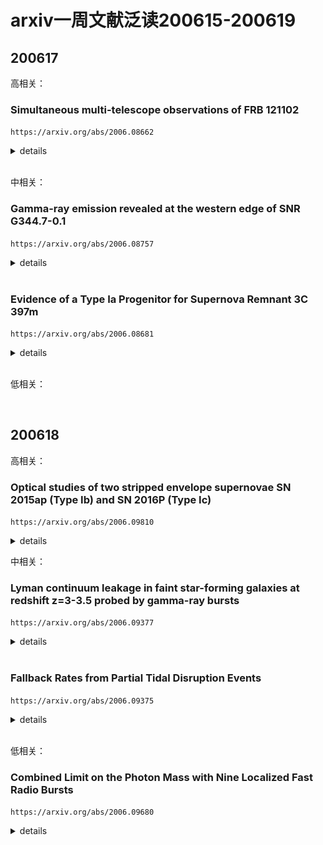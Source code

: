 # arxiv一周文献泛读200615-200619

## 200617

高相关：

### Simultaneous multi-telescope observations of FRB 121102

`https://arxiv.org/abs/2006.08662`

<details>
<summary>details</summary>

Authors: M. Caleb, B. W. Stappers, T. D. Abbott et al.
Comments: Accepted for publication in MNRAS

We present 11 detections of FRB 121102 in ~3 hours of observations during its 'active' period on the 10th of September 2019. The detections were made using the newly deployed MeerTRAP system and single pulse detection pipeline at the MeerKAT radio telescope in South Africa. Fortuitously, the Nancay radio telescope observations on this day overlapped with the last hour of MeerKAT observations and resulted in 4 simultaneous detections. The observations with MeerKAT's wide band receiver, which extends down to relatively low frequencies (900-1670 MHz usable L-band range), have allowed us to get a detailed look at the complex frequency structure, intensity variations and frequency-dependent sub-pulse drifting. The drift rates we measure for the full-band and sub-banded data are consistent with those published between 600-6500 MHz with a slope of -0.147 +/- 0.014 ms^-1. Two of the detected bursts exhibit fainter 'precursors' separated from the brighter main pulse by ~28 ms and ~34 ms. A follow-up multi-telescope campaign on the 6th and 8th October 2019 to better understand these frequency drifts and structures over a wide and continuous band was undertaken. No detections resulted, indicating that the source was 'inactive' over a broad frequency range during this time.

- 这篇文章介绍了在2019年9月10日对处于活跃状态的FRB 121102（z~0.2）进行的约3小时的11次探测。这些探测使用的是在南非的MeerKAT望远镜新部署的MeerTRAP系统和单脉冲探测管线(single pulse detection pipeline)。
- 巧合的是，Nancay望远镜在这天也对该目标进行了观测，且其观测与MeerKAT最后一小时的观测重叠，这就有了4个同时被探测的爆发（08,09,10,11）。
- 利用MeerKAT的可延伸到较低频段（900-1670 MHz的可用L波段范围）的宽频接收器，我们得以详细了解复杂的频率结构（比如？），强度变化以及与频率相关的子脉冲漂移（sub-pulse drift，大概是一些次级脉冲结构随时间会在频谱上移动，即频率发生变化）。

![radioband](./2006.08662_radio.png)
![fig1](./2006.08662_fig1.png)
![fig3](./2006.08662_fig3.png)

- 本文测量（ACF方法，Auto-Correction Function）的全频段（full-band）以及子频段（sub-banded）数据的漂移率填补了600-1400MHz的漂移率空白，且与在600-6500MHz之间发布的斜率为$-0.147 \pm 0.014 ms^{-1}$的漂移率分布相一致。

![fig4](./2006.08662_fig4.png)

- 有两次探测到的爆发显示出较弱的前兆，分别在更亮的主脉冲前28ms和34ms。
- 19年10月6号和8号进行了后续的多望远镜观测以期更好的了解宽连续频带上的这些频率漂移和结构，但没有探测到目标，表示在此期间，源在较宽的频率范围内处于非活动状态。

</details>

<br />

中相关：

### Gamma-ray emission revealed at the western edge of SNR G344.7-0.1

`https://arxiv.org/abs/2006.08757`

<details>
<summary>details</summary>

Authors: J. Eagle, S. Marchesi, M. Ajello, D. Castro, A. Vendrasco
Comments: 9 pages, 6 figures

We report on the investigation of a very high energy (VHE), Galactic gamma-ray source recently discovered at >50GeV using the Large Area Telescope (LAT) on board the Fermi Gamma-Ray Space Telescope. This object, 2FHL J1703.4-4145, displays a very hard >50GeV spectrum with a photon index ~1.2 in the 2FHL catalog and, as such, is one of the most extreme sources in the 2FHL sub-sample of Galactic objects. A detailed analysis of the available multi-wavelength data shows that this source is located on the western edge of the supernova remnant (SNR) G344.7--0.1, along with extended TeV source, HESS J1702-420. The observations and the spectral energy distribution modeling support a scenario where this gamma-ray source is the byproduct of the interaction between the SNR shock and the dense surrounding medium, with escaping cosmic rays (CRs) diffusing into the dense environment and interacting with a large local cloud, generating the observed TeV emission. If confirmed, an interaction between the SNR CRs and a nearby cloud would make 2FHL J1703.4-4145 another promising candidate for efficient particle acceleration of the 2FHL Galactic sample, following the first candidate from our previous investigation of a likely shock-cloud interaction occurring on the West edge of the Vela SNR.

- 这篇文章研究了最近用Fermi/LAT在50GeV以上能段探测到的系内伽玛射线源2FHL J1703.4-4145的情况。
- 该源展现了非常硬的光谱，光子指数约为1.2，是2FHL中系内源部分最极端的源之一。
- 对现有的多波段数据的详细分析显示，这个伽玛射线源位于SNR G344.7--0.1的西侧边缘，其附近还有一个TeV扩展源(extended TeV source)HESS J1702-420。
- 观测以及对光谱能量分布进行拟合的模型显示这个伽玛射线源是SNR激波与周围的致密介质相互作用的副产物，且从SNR逃逸的被激波加速的宇宙射线(escaping cosmic rays)被分散到致密环境介质中，与附近大尺度的分子云(large local cloud)发生作用并产生观测到的TeV辐射。
- 如果这一情景被证实，则SNR CRs和附近的分子云相互作用的机制就可以使2FHL J1703.4-4145成为2FHL系内样本中另一个有希望的高效粒子加速的候选体。

![fig2](./2006.08757_fig2.png)

</details>

<br />

### Evidence of a Type Ia Progenitor for Supernova Remnant 3C 397m

`https://arxiv.org/abs/2006.08681`

<details>
<summary>details</summary>

Authors: Héctor Martínez-Rodríguez, Laura A. Lopez, Katie Auchettl et al.
Comments: 9 pages, 4 figures, submitted to MNRAS

The explosive origin of the young supernova remnant (SNR) 3C 397 (G41.1-0.3) is debated. Its elongated morphology and proximity to a molecular cloud are suggestive of a core-collapse (CC) SN origin, yet recent X-ray studies of heavy metals show chemical yields and line centroid energies consistent with a Type Ia SN. In this paper, we analyze the full X-ray spectrum from 0.7-10 keV of 3C 397 observed with Suzaku and compare the line centroid energies, fluxes, and elemental abundances of intermediate-mass and heavy metals (Mg to Ni) to Type Ia and CC hydrodynamical model predictions. Based on the results, we conclude that 3C 397 likely arises from an energetic Type Ia explosion in a high-density ambient medium, and we show that the progenitor was a near Chandrasekhar mass white dwarf.

- 这篇文章讨论了年轻的超新星遗迹 SNR 3C 397的爆炸起源。
- 这个SNR的拉长的形态和接近分子云的位置似乎显示它的起源是核塌缩型超新星，但最近对重金属的X射线研究显示其化学产生情况(chemical yields)和线心能量(line centroid energy)与Ia型超新星一致。
- 本文分析了用Suzaku观测到的0.7-10keV的全X射线光谱，并将中等质量和重金属(Mg 到 Ni)的线心能量、流量和元素丰度（前两者使用唯象模型测量，后者用多个NEI成分拟合测量）与分别在CC模型和Ia型模型下的流体力学预测值进行比较。
- 根据结果，文章认为这个超新星遗迹更可能是由高密度环境介质中的高能Ia型爆发产生的，且其前身是一个接近Chandrasekhar质量的白矮星(通过计算元素质量比$M_{Si} / M_{Fe} = 0.09 \sim m=1.06-1.15 M_\odot$)。

![fig1+tab1](./2006.08681_fig1+tab1.png)
![tab3](./2006.08681_tab3.png)

</details>

<br />

低相关：

<br />

## 200618

高相关：

### Optical studies of two stripped envelope supernovae SN 2015ap (Type Ib) and SN 2016P (Type Ic)

`https://arxiv.org/abs/2006.09810`

<details>
<summary>details</summary>

Authors: Anjasha Gangopadhyay, Kuntal Misra, D. K. Sahu et al.
Comments: 22 pages, 21 Figures, Accepted for publication in MNRAS

We present the photometric and spectroscopic studies of a Type Ib SN 2015ap and a Type Ic SN 2016P. SN 2015ap is one of the bright ($M_V$ = −18.04 mag) Type Ib while SN 2016P lies at an average value among the Type Ic SNe ($M_V$ = −17.53 mag). Bolometric light curve modelling of SNe 2015ap and 2016P indicates that both the SNe are powered by $Ni^{56}$ + magnetar model with  $Ni^{56}$ masses of 0.01 $M_⊙$ and 0.002 $M_⊙$, ejecta masses of 3.75 $M_⊙$ and 4.66 $M_⊙$, spin period $P_0$ of 25.8 ms and 36.5 ms and magnetic field $B_p$ of $28.39 × 10^{14}$ Gauss and $35.3 × 10^{14}$ Gauss respectively. The early spectra of SN 2015ap shows prominent lines of He with a "W" feature due to Fe complexes while other lines of Mg II, Na I and Si II are present in both SNe 2015ap and 2016P. Nebular phase [O I] profile indicates an asymmetric profile in SN 2015ap. The [O I]/[Ca II] ratio and nebular spectral modelling of SN 2015ap hints towards a progenitor mass between 12 − 20 $M_⊙$.

- 本文对Ib型超新星SN 2015ap和Ic型超新星SN 2016P进行了测光和测谱研究。
- SN 2015ap是一个较亮的Ib型（$M_V$ = −18.04 mag），而SN 2016P则是一个亮度处平均水平的Ic型超新星（$M_V$ = −17.53 mag）。
- 对二者的bolometric（用至少三个波段的数据进行黑体谱拟合）光变曲线的模型拟合显示两个超新星都是由 $Ni^{56}$ + 磁星模型驱动的，$Ni^{56}$质量分别为 0.01 $M_⊙$ 和 0.002 $M_⊙$，喷射物质量分别为 3.75 $M_⊙$ 和 4.66 $M_⊙$，自旋周期分别为25.8 ms 和 36.5 ms，磁场强度分别为$28.39 × 10^{14}$ Gauss 和 $35.3 × 10^{14}$ Gauss。

![fig9](./2006.09810_fig9.png)

- SN 2015ap的早期光谱显示出显著的He线以及一个由Fe complexes造成的“W”型特征（4000埃左右）。同时两个超新星的光谱都包含MgII，Na I 和 Si II线。
- 星云阶段的[O I]的profile显示SN 2015ap中存在一个不对称的profile。SN 2015ap的[O I]/[Ca II]比值和星云光谱模型拟合显示其前身质量在12-20$M_⊙$之间。

![fig12](./2006.09810_fig12.png)
![fig20](./2006.09810_fig2.png)

</details>

中相关：

### Lyman continuum leakage in faint star-forming galaxies at redshift z=3-3.5 probed by gamma-ray bursts

`https://arxiv.org/abs/2006.09377`

<details>
<summary>details</summary>

Authors: J.-B. Vielfaure, S. D. Vergani, J. Japelj et al.
Comments: 13 pages, 9 figures. Abridged abstract. Accepted for publication in A&A

Context. The identification of the sources that reionized the Universe and their specific contribution to this process are key missing pieces of our knowledge of the early Universe. Faint star-forming galaxies may be the main contributors to the ionizing photon budget during the epoch of reionization (EoR), but their escaping photons cannot be detected directly due to inter-galactic medium opacity. <font color=red>Hence, it is essential to characterize the properties of faint galaxies with significant Lyman continuum (LyC) photon leakage up to z∼4 to define indirect indicators allowing analogs to be found at the highest redshift.</font>

- 背景：对使宇宙再电离的源以及它们对再电离的贡献的确认，将填补对早期宇宙认知的空缺。在再电离期间（EoR），形成恒星（star-forming）的暗星系可能是电离光子的主要贡献者，但它们的逃逸光子由于星系间介质的不透明性而不能直接被探测到。因此，对红移高至z ~ 4的有显著Lyman连续光子（Lyman continuum (LyC) photon）泄漏的暗星系进行间接研究是非常重要的。

Aims. Long gamma-ray bursts (LGRB) explode typically in star-forming regions of faint, star-forming galaxies. Through LGRB afterglow spectroscopy it is possible to detect directly LyC photons. Our aim is to use LGRBs as tools to study LyC leakage from faint, star-forming galaxies at high redshift.

- 目标：长伽玛爆一般发生在形成恒星的暗星系的恒星形成区域。有可能通过长爆余辉的光谱直接发现LyC光子。本文的目的就是以长爆为工具研究高红移形成恒星的暗星系的LyC泄漏。
- 也就是去寻找这些星系产生的LyC光子中能够逃出当地局部环境以电离星系间介质的那部分光子的占比。

Methods. Here we present the observations of LyC emission in the afterglow spectra of GRB 191004B at z=3.5055, together with those of the other two previously known LyC-emitting LGRB (GRB 050908 at z=3.3467, and GRB 060607A at z=3.0749), to determine their LyC escape fraction and compare their properties.

- 文章展示了对z=3.5055的GRB 191004B余辉光谱中的LyC发射的观测情况，以及已知的另两个同样发射LyC的长爆（GRB 050908  z=3.3467, 和 GRB 060607A  z=3.0749）的观测情况，以确定它们的LyC逃逸占比并比较它们的性质。

Results. From the afterglow spectrum of GRB 191004B we determine a neutral hydrogen column density at the LGRB redshift of $log(N_{HI}/cm^{−2})=17.2±0.15$, and negligible extinction ($A_V$=0.03±0.02 mag). The only metal absorption lines detected are $C_{iv}$ and $Si_{iv}$. In contrast to GRB 050908and GRB 060607A, the host galaxy of GRB 191004B displays significant Ly α emission. From its Ly α emission and the non-detection of Balmer emission lines we constrain its star-formation rate (SFR) to 1≤SFR≤4.7 $Myr^{−1}$. We fit the Ly α emission with a $shell$ model and find parameters values consistent with the observed ones. The absolute (relative) LyC escape fractions we find for GRB 191004B, GRB 050908 and GRB 060607A are of $0.35^{+0.10}_{−0.11}$($0.43^{+0.12}_{−0.13}$), $0.08^{+0.05}_{−0.04}$($0.08^{+0.05}_{−0.04}$) and $0.20^{+0.05}_{−0.05}$($0.45^{+0.15}_{−0.15}$), respectively. We compare the LyC escape fraction of LGRBs to the values of other LyC emitters found from the literature, showing that LGRB afterglows can be powerful tools to study LyC escape for faint high-redshift star-forming galaxies. Indeed we could push LyC leakage studies to much higher absolute magnitudes. The host galaxies of the three LGRBpresented here have all $M_{1600}$>−19.5 mag, with the GRB 060607A host at $M_{1600}>−16$ mag. LGRB hosts may therefore be particularly suitable for exploring the ionizing escape fraction in galaxies that are too faint or distant for conventional techniques. Furthermore the time investment is very small compared to galaxy studies.

- 根据GRB 191004B的余辉光谱，文章得出了一个中等的氢柱密度$log(N_{HI}/cm^{−2})=17.2±0.15$，以及可忽略的消光值$A_V$=0.03±0.02 mag。
- 唯一检测到的金属吸收线是$C_{iv}$和$Si_{iv}$。
- 与GRB 050908和GRB 060607A相比，GRB 191004B的宿主星系显示出显著的Ly α发射。从其Ly α发射以及没有探测到Balmer发射的情况，文章将宿主星系的恒星形成率（SFR）限制在1 ≤ SFR ≤ 4.7 $Myr^{−1}$。
- 文章使用了一个shell模型拟合了Ly α发射，得到的拟合参数与观测符合。
- GRB 191004B, GRB 050908 和 GRB 060607A的绝对（相对）LyC逃逸占比分别为$0.35^{+0.10}_{−0.11}$($0.43^{+0.12}_{−0.13}$), $0.08^{+0.05}_{−0.04}$($0.08^{+0.05}_{−0.04}$) 和 $0.20^{+0.05}_{−0.05}$($0.45^{+0.15}_{−0.15}$)。
- 文章将LGRBs的LyC逃逸占比与文献中其他被发现的LyC发射源的LyC逃逸占比进行了比较，表明LGRB余辉可以成为研究高红移恒星形成的暗星系的LyC逃逸的有力工具。进一步的，LGRB也非常适合成为研究那些对于传统技术来说太弱或太远的星系的电离逃逸占比。

![fig1](./2006.09377_fig1.png)
![fig3](./2006.09377_fig3.png)
![fig8](./2006.09377_fig8.png)

</details>

<br />

### Fallback Rates from Partial Tidal Disruption Events

`https://arxiv.org/abs/2006.09375`

<details>
<summary>details</summary>

Authors: Patrick R. Miles, Eric R. Coughlin, C. J. Nixon
Comments: Accepted for publication in The Astrophysical Journal, 13th June 2020. 11 pages, 8 figures

A tidal disruption event (TDE) occurs when a star plunges through a supermassive black hole's tidal radius, at which point the star's self-gravity is overwhelmed by the tidal gravity of the black hole. In a partial TDE, where the star does not reach the full disruption radius, only a fraction of the star's mass is tidally stripped while the rest remains intact in the form of a surviving core. <font color=red>Analytical arguments have recently suggested that the temporal scaling of the fallback rate of debris to the black hole asymptotes to $t^{−9/4}$ for partial disruptions, effectively independently of the mass of the intact core</font>. We present hydrodynamical simulations that verify the existence of this predicted, $t^{−9/4}$ scaling. We also define a break timescale -- the time at which the fallback rate transitions from a $t^{−5/3}$ scaling to the characteristic $t^{−9/4}$ scaling -- and measure this break timescale as a function of the impact parameter and the surviving core mass. These results deepen our understanding of the properties and breadth of possible fallback curves expected from TDEs and will therefore facilitate more accurate interpretation of data from wide-field surveys.

- 本文讨论了局部潮汐瓦解事件（partial TDE）的回落率的问题。
- 在局部潮汐瓦解事件中，恒星没有达到完全瓦解半径，只有一小部分恒星的质量被潮汐剥离，而其余的以幸存下来的核的形式保持完整。
- 最近的分析表明，对这类事件，碎片到黑洞的回落率的时间变化（time scaling）渐近于$t^{−9/4}$，且与幸存核的质量无关。本文使用了流体动力学模拟，证实了这一预测。
- 本文还提出了一个拐折时标（break timescale），即回落率在某个时间会从$t^{−5/3}$边到$t^{−9/4}$，并且将它看作碰撞参数（impact parameter，$\beta=r_t / r_p$，$r_t=R_{star}(M_{BH}/M_{star})^{1/3}$是tidal radius，$r_p$是星体的近心点(pericenter)到黑洞的距离）以及幸存核质量的函数加以测量。
  - $\tau_{break}$

![fig2](./2006.09375_fig2u.png)
![fig2](./2006.09375_fig2b.png)
![fig2](./2006.09375_fig2note.png)
![fig5](./2006.09375_fig5.png)
![fig67](./2006.09375_fig67.png)

</details>

<br />

低相关：

### Combined Limit on the Photon Mass with Nine Localized Fast Radio Bursts

`https://arxiv.org/abs/2006.09680`

<details>
<summary>details</summary>

Authors: Jun-Jie Wei, Xue-Feng Wu
Comments: 11 pages, 3 figures, 1 table. Accepted for publication in RAA

A nonzero-mass hypothesis for the photon can produces a frequency-dependent dispersion of light, which results in arrival-time differences of photons with different frequencies originating from a given transient source. Extragalactic fast radio bursts (FRBs), with their low frequency emissions, short time durations, and long propagation distances, are excellent astrophysical probes to constrain the rest mass of the photon $m_γ$. However, the derivation of a limit on $m_γ$ is complicated by the similar frequency dependences of dispersion expected from the plasma and nonzero photon mass effects. If a handful measurements of redshift for FRBs are available, the different redshift dependences of the plasma and photon mass contributions to the dispersion measure (DM) might be able to break dispersion degeneracy in testing the photon mass. For now, nine FRBs with redshift measurements have been reported, which can turn this idea into reality. Taking into account the DM contributions from both the plasma and a possible photon mass, we use the data on the nine FRBs to derive a combined limit of  $m_γ ≤ 7.1×10^{−51}kg$, or equivalently $m_γ ≤ 4.0×10^{-15}eV/c^2$ at 68\% confidence level, which is essentially as good as or represents a factor of 7 improvement over previous limits obtained by the single FRBs. Additionally, a reasonable estimation for the DM contribution from the host galaxy, DM$_{host}$, can be simultaneously achieved in our analysis. The rapid progress in localizing FRBs will further tighten the constraints on both $m_γ$ and DM$_{host}$.

- 文章提出光子的非零质量假设会产生与频率相关的光色散，导致来自给定暂现源的不同频率光子的到达时间差异。
- 系外的快速射电爆发（FRBs）具有发射频率低、持续时间短、传播距离长等优点，是限制光子$m_γ$静止质量极佳的天体物理探针。
- 本文使用九个测量了红移的FRBs，推到出$m_γ ≤ 7.1×10^{−51}kg$, or equivalently $m_γ ≤ 4.0×10^{-15}eV/c^2$（68%置信水平下）。

![tab1](./2006.09680_tab1.png)

</details>